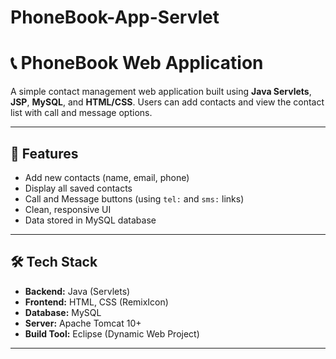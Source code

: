 # PhoneBook-App-Servlet

# 📞 PhoneBook Web Application

A simple contact management web application built using **Java Servlets**, **JSP**, **MySQL**, and **HTML/CSS**. Users can add contacts and view the contact list with call and message options.

---

## 🔧 Features

- Add new contacts (name, email, phone)
- Display all saved contacts
- Call and Message buttons (using `tel:` and `sms:` links)
- Clean, responsive UI
- Data stored in MySQL database

---

## 🛠 Tech Stack

- **Backend:** Java (Servlets)
- **Frontend:** HTML, CSS (RemixIcon)
- **Database:** MySQL
- **Server:** Apache Tomcat 10+
- **Build Tool:** Eclipse (Dynamic Web Project)

---

